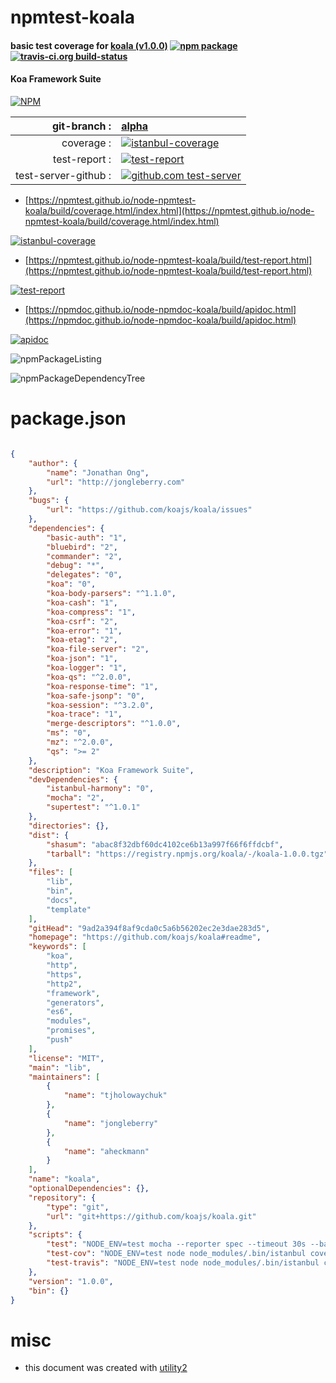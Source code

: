 # npmtest-koala

#### basic test coverage for  [koala (v1.0.0)](https://github.com/koajs/koala#readme)  [![npm package](https://img.shields.io/npm/v/npmtest-koala.svg?style=flat-square)](https://www.npmjs.org/package/npmtest-koala) [![travis-ci.org build-status](https://api.travis-ci.org/npmtest/node-npmtest-koala.svg)](https://travis-ci.org/npmtest/node-npmtest-koala)

#### Koa Framework Suite

[![NPM](https://nodei.co/npm/koala.png?downloads=true&downloadRank=true&stars=true)](https://www.npmjs.com/package/koala)

| git-branch : | [alpha](https://github.com/npmtest/node-npmtest-koala/tree/alpha)|
|--:|:--|
| coverage : | [![istanbul-coverage](https://npmtest.github.io/node-npmtest-koala/build/coverage.badge.svg)](https://npmtest.github.io/node-npmtest-koala/build/coverage.html/index.html)|
| test-report : | [![test-report](https://npmtest.github.io/node-npmtest-koala/build/test-report.badge.svg)](https://npmtest.github.io/node-npmtest-koala/build/test-report.html)|
| test-server-github : | [![github.com test-server](https://npmtest.github.io/node-npmtest-koala/GitHub-Mark-32px.png)](https://npmtest.github.io/node-npmtest-koala/build/app/index.html) | | build-artifacts : | [![build-artifacts](https://npmtest.github.io/node-npmtest-koala/glyphicons_144_folder_open.png)](https://github.com/npmtest/node-npmtest-koala/tree/gh-pages/build)|

- [https://npmtest.github.io/node-npmtest-koala/build/coverage.html/index.html](https://npmtest.github.io/node-npmtest-koala/build/coverage.html/index.html)

[![istanbul-coverage](https://npmtest.github.io/node-npmtest-koala/build/screenCapture.buildCi.browser.%252Ftmp%252Fbuild%252Fcoverage.lib.html.png)](https://npmtest.github.io/node-npmtest-koala/build/coverage.html/index.html)

- [https://npmtest.github.io/node-npmtest-koala/build/test-report.html](https://npmtest.github.io/node-npmtest-koala/build/test-report.html)

[![test-report](https://npmtest.github.io/node-npmtest-koala/build/screenCapture.buildCi.browser.%252Ftmp%252Fbuild%252Ftest-report.html.png)](https://npmtest.github.io/node-npmtest-koala/build/test-report.html)

- [https://npmdoc.github.io/node-npmdoc-koala/build/apidoc.html](https://npmdoc.github.io/node-npmdoc-koala/build/apidoc.html)

[![apidoc](https://npmdoc.github.io/node-npmdoc-koala/build/screenCapture.buildCi.browser.%252Ftmp%252Fbuild%252Fapidoc.html.png)](https://npmdoc.github.io/node-npmdoc-koala/build/apidoc.html)

![npmPackageListing](https://npmtest.github.io/node-npmtest-koala/build/screenCapture.npmPackageListing.svg)

![npmPackageDependencyTree](https://npmtest.github.io/node-npmtest-koala/build/screenCapture.npmPackageDependencyTree.svg)



# package.json

```json

{
    "author": {
        "name": "Jonathan Ong",
        "url": "http://jongleberry.com"
    },
    "bugs": {
        "url": "https://github.com/koajs/koala/issues"
    },
    "dependencies": {
        "basic-auth": "1",
        "bluebird": "2",
        "commander": "2",
        "debug": "*",
        "delegates": "0",
        "koa": "0",
        "koa-body-parsers": "^1.1.0",
        "koa-cash": "1",
        "koa-compress": "1",
        "koa-csrf": "2",
        "koa-error": "1",
        "koa-etag": "2",
        "koa-file-server": "2",
        "koa-json": "1",
        "koa-logger": "1",
        "koa-qs": "^2.0.0",
        "koa-response-time": "1",
        "koa-safe-jsonp": "0",
        "koa-session": "^3.2.0",
        "koa-trace": "1",
        "merge-descriptors": "^1.0.0",
        "ms": "0",
        "mz": "^2.0.0",
        "qs": ">= 2"
    },
    "description": "Koa Framework Suite",
    "devDependencies": {
        "istanbul-harmony": "0",
        "mocha": "2",
        "supertest": "^1.0.1"
    },
    "directories": {},
    "dist": {
        "shasum": "abac8f32dbf60dc4102ce6b13a997f66f6ffdcbf",
        "tarball": "https://registry.npmjs.org/koala/-/koala-1.0.0.tgz"
    },
    "files": [
        "lib",
        "bin",
        "docs",
        "template"
    ],
    "gitHead": "9ad2a394f8af9cda0c5a6b56202ec2e3dae283d5",
    "homepage": "https://github.com/koajs/koala#readme",
    "keywords": [
        "koa",
        "http",
        "https",
        "http2",
        "framework",
        "generators",
        "es6",
        "modules",
        "promises",
        "push"
    ],
    "license": "MIT",
    "main": "lib",
    "maintainers": [
        {
            "name": "tjholowaychuk"
        },
        {
            "name": "jongleberry"
        },
        {
            "name": "aheckmann"
        }
    ],
    "name": "koala",
    "optionalDependencies": {},
    "repository": {
        "type": "git",
        "url": "git+https://github.com/koajs/koala.git"
    },
    "scripts": {
        "test": "NODE_ENV=test mocha --reporter spec --timeout 30s --bail test/app/index.js",
        "test-cov": "NODE_ENV=test node node_modules/.bin/istanbul cover ./node_modules/.bin/_mocha -- --reporter dot --timeout 2m --bail test/app/index.js",
        "test-travis": "NODE_ENV=test node node_modules/.bin/istanbul cover ./node_modules/.bin/_mocha --report lcovonly -- --reporter dot --timeout 2m --bail test/app/index.js"
    },
    "version": "1.0.0",
    "bin": {}
}
```



# misc
- this document was created with [utility2](https://github.com/kaizhu256/node-utility2)
